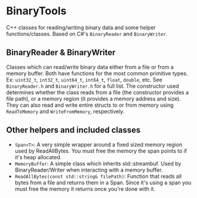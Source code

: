 # BinaryTools
C++ classes for reading/writing binary data and some helper functions/classes. Based on C#'s `BinaryReader` and `BinaryWriter`.

## BinaryReader & BinaryWriter
Classes which can read/write binary data either from a file or from a memory buffer. Both have functions for the most common primitive types. Ex: `uint32_t`, `int32_t`, `uint64_t`, `int64_t`, `float`, `double`, etc. See `BinaryReader.h` and `BinaryWriter.h` for a full list. The constructor used determines whether the class reads from a file (the constructor provides a file path), or a memory region (it provides a memory address and size). They can also read and write entire structs to or from memory using `ReadToMemory` and `WriteFromMemory`, respectively. 

## Other helpers and included classes
- `Span<T>`: A very simple wrapper around a fixed sized memory region used by ReadAllBytes. You must free the memory the span points to if it's heap allocated.
- `MemoryBuffer`: A simple class which inherits std::streambuf. Used by BinaryReader/Writer when interacting with a memory buffer.
- `ReadAllBytes(const std::string& filePath)`: Function that reads all bytes from a file and returns them in a Span<T>. Since it's using a span you must free the memory it returns once you're done with it.
